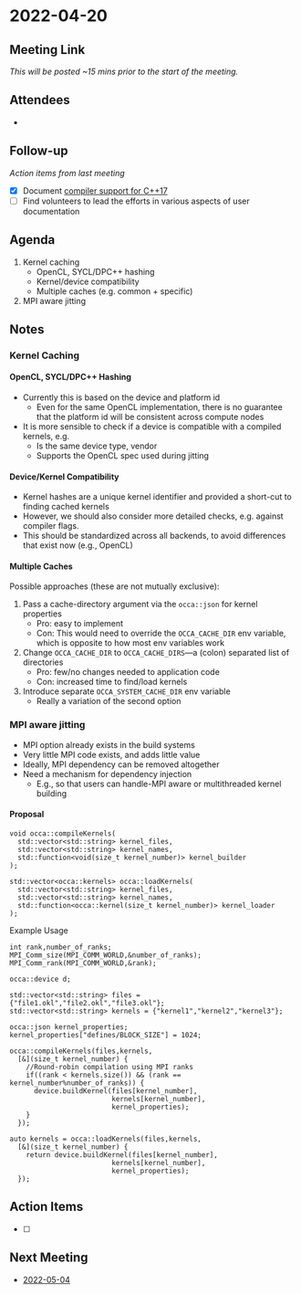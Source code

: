 # 2022-04-20

## Meeting Link

*This will be posted ~15 mins prior to the start of the meeting.*

## Attendees

- 

## Follow-up
*Action items from last meeting*

- [x] Document [compiler support for C++17](https://en.cppreference.com/w/cpp/compiler_support#cpp17)
- [ ] Find volunteers to lead the efforts in various aspects of user documentation

## Agenda

1. Kernel caching
   - OpenCL, SYCL/DPC++ hashing
   - Kernel/device compatibility
   - Multiple caches (e.g. common + specific)
2. MPI aware jitting

## Notes

### Kernel Caching

#### OpenCL, SYCL/DPC++ Hashing

- Currently this is based on the device and platform id
  - Even for the same OpenCL implementation, there is no guarantee that the platform id will be consistent across compute nodes
- It is more sensible to check if a device is compatible with a compiled kernels, e.g.
  - Is the same device type, vendor
  - Supports the OpenCL spec used during jitting

#### Device/Kernel Compatibility

- Kernel hashes are a unique kernel identifier and provided a short-cut to finding cached kernels
- However, we should also consider more detailed checks, e.g. against compiler flags.
- This should be standardized across all backends, to avoid differences that exist now (e.g., OpenCL)

#### Multiple Caches

Possible approaches (these are not mutually exclusive):
1. Pass a cache-directory argument via the `occa::json` for kernel properties
   - Pro: easy to implement
   - Con: This would need to override the `OCCA_CACHE_DIR` env variable, which is opposite to how most env variables work 
2. Change `OCCA_CACHE_DIR` to `OCCA_CACHE_DIRS`&mdash;a (colon) separated list of directories
   - Pro: few/no changes needed to application code
   - Con: increased time to find/load kernels
3. Introduce separate `OCCA_SYSTEM_CACHE_DIR` env variable
   - Really a variation of the second option 

### MPI aware jitting

- MPI option already exists in the build systems
- Very little MPI code exists, and adds little value
- Ideally, MPI dependency can be removed altogether
- Need a mechanism for dependency injection 
  - E.g., so that users can handle-MPI aware or multithreaded kernel building


#### Proposal

```
void occa::compileKernels(
  std::vector<std::string> kernel_files,
  std::vector<std::string> kernel_names,
  std::function<void(size_t kernel_number)> kernel_builder
);

std::vector<occa::kernels> occa::loadKernels(
  std::vector<std::string> kernel_files,
  std::vector<std::string> kernel_names,
  std::function<occa::kernel(size_t kernel_number)> kernel_loader
);
```

Example Usage

```
int rank,number_of_ranks;
MPI_Comm_size(MPI_COMM_WORLD,&number_of_ranks);
MPI_Comm_rank(MPI_COMM_WORLD,&rank);

occa::device d;

std::vector<std::string> files = {"file1.okl","file2.okl","file3.okl"};
std::vector<std::string> kernels = {"kernel1","kernel2","kernel3"};

occa::json kernel_properties;
kernel_properties["defines/BLOCK_SIZE"] = 1024;

occa::compileKernels(files,kernels,
  [&](size_t kernel_number) {
    //Round-robin compilation using MPI ranks
    if((rank < kernels.size()) && (rank == kernel_number%number_of_ranks)) {
      device.buildKernel(files[kernel_number],
                         kernels[kernel_number],
                         kernel_properties);
    }
  });

auto kernels = occa::loadKernels(files,kernels,
  [&](size_t kernel_number) {
    return device.buildKernel(files[kernel_number],
                         kernels[kernel_number],
                         kernel_properties);
  });

```

## Action Items

- [ ]

## Next Meeting

- [2022-05-04](2022-05-04.md)